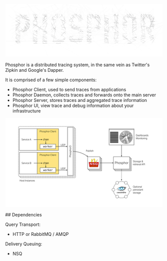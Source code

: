 ![](docs/logo.png)

Phosphor is a distributed tracing system, in the same vein as Twitter's Zipkin and Google's Dapper.

It is comprised of a few simple components:

 - Phosphor Client, used to send traces from applications
 - Phosphor Daemon, collects traces and forwards onto the main server
 - Phosphor Server, stores traces and aggregated trace information
 - Phosphor UI, view trace and debug information about your infrastructure

![Phosphor Architecture](docs/phosphor/outline.png)

## Dependencies

Query Transport:
 - HTTP or RabbitMQ / AMQP

Delivery Queuing:
 - NSQ
